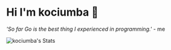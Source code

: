 # Hi I'm kociumba 🫡

*'So far Go is the best thing I experienced in programming.'* - me

![kociumba's Stats](https://github-readme-stats.vercel.app/api?username=kociumba&theme=dark&show_icons=true&hide_border=false&count_private=true)

<!--
**kociumba/kociumba** is a ✨ _special_ ✨ repository because its `README.md` (this file) appears on your GitHub profile.

Here are some ideas to get you started:

- 🔭 I’m currently working on ...
- 🌱 I’m currently learning ...
- 👯 I’m looking to collaborate on ...
- 🤔 I’m looking for help with ...
- 💬 Ask me about ...
- 📫 How to reach me: ...
- 😄 Pronouns: ...
- ⚡ Fun fact: ...
-->
